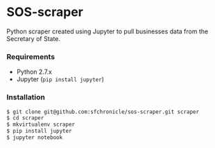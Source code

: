 # SOS-scraper
Python scraper created using Jupyter to pull businesses data from the Secretary of State.

### Requirements
- Python 2.7.x
- Jupyter (`pip install jupyter`)

### Installation
```bash
$ git clone git@github.com:sfchronicle/sos-scraper.git scraper
$ cd scraper
$ mkvirtualenv scraper
$ pip install jupyter
$ jupyter notebook
```
